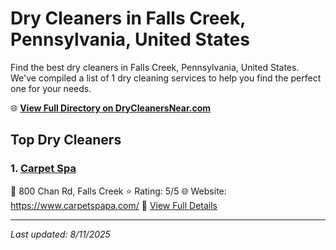 # Dry Cleaners in Falls Creek, Pennsylvania, United States

Find the best dry cleaners in Falls Creek, Pennsylvania, United States. We've compiled a list of 1 dry cleaning services to help you find the perfect one for your needs.

🌐 **[View Full Directory on DryCleanersNear.com](https://drycleanersnear.com/city/US/Pennsylvania/Falls%20Creek)**

## Top Dry Cleaners

### 1. [Carpet Spa](https://drycleanersnear.com/dryCleaner/686735debb1702f4ee39b3d6/carpet-spa)
📍 800 Chan Rd, Falls Creek
⭐ Rating: 5/5
🌐 Website: https://www.carpetspapa.com/
🔗 [View Full Details](https://drycleanersnear.com/dryCleaner/686735debb1702f4ee39b3d6/carpet-spa)


---

*Last updated: 8/11/2025*
